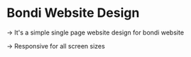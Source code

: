 # Bondi Website Design
-> It's a simple single page website design for bondi website 

-> Responsive for all screen sizes
